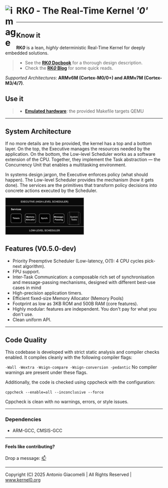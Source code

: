 <h1 align="left">RK<em>0</em> - The Real-Time Kernel <em>'0'</em> <img src="https://github.com/user-attachments/assets/b8b5693b-197e-4fd4-b51e-5865bb568447" width="7%" align="left" alt="image"></h1>

---

## Know it

**RK*0*** is a lean, _highly_ deterministic Real-Time Kernel for deeply embedded solutions.

> - See the [**RK*0* Docbook**](https://antoniogiacomelli.github.io/RK0/) for a thorough design description.
> - Check the [**RK*0* Blog**](https://kernel0.org/blog) for some quick reads.

 _Supported Architectures_: **ARMv6M (Cortex-M0/0+) and ARMv7M (Cortex-M3/4/7)**.

## Use it

> - [**Emulated hardware**](https://github.com/antoniogiacomelli/RK0/wiki/RK0-%E2%80%90-Running-on-QEMU): the provided Makefile targets QEMU

---

## System Architecture

If no more details are to be provided, the kernel has a top and a bottom layer. On the top, the Executive manages the resources needed by the application. On the bottom, the Low-level Scheduler works as a software extension of the CPU. Together, they implement the Task abstraction — the Concurrency Unit that enables a multitasking environment.

In systems design jargon, the Executive enforces policy (what should happen). The Low-level Scheduler provides the mechanism (how it gets done). The services are the primitives that transform policy decisions into concrete actions executed by the Scheduler.


<img src="https://github.com/antoniogiacomelli/RK0/blob/docs/docs/images/images/layeredkernel.png?raw=true" width="50%">

 ## Features (V0.5.0-dev) 
 - Priority Preemptive Scheduler
   (Low-latency, O(1): 4 CPU cycles pick-next algorithm).
 - FPU support.
 - Inter-Task Communication: a composable rich set of synchronisation and message-passing mechanisms, designed with different best-use cases in mind
 - High-precision application timers.
 - Efficient fixed-size Memory Allocator (Memory Pools)
 - Footprint as low as 3KB ROM and 500B RAM (core features).
 - Highly modular: features are independent. You don't pay for what you don't use.
 - Clean uniform API.

---
## Code Quality 
This codebase is developed with strict static analysis and compiler checks enabled. It compiles cleanly with the following compiler flags:

`-Wall -Wextra -Wsign-compare -Wsign-conversion -pedantic`
No compiler warnings are present under these flags.

Additionally, the code is checked using cppcheck with the configuration:

`cppcheck --enable=all --inconclusive --force`

Cppcheck is clean with no warnings, errors, or style issues.

---

### Dependencies
* ARM-GCC, CMSIS-GCC
  
---

#### Feels like contributing?
Drop a message: [📫](mailto:dev@kernel0.org)

---
Copyright (C) 2025 Antonio Giacomelli | All Rights Reserved | www.kernel0.org 
 
